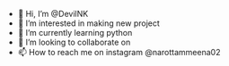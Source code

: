 - 👋 Hi, I’m @DevilNK
- 👀 I’m interested in making new project
- 🌱 I’m currently learning python
- 💞️ I’m looking to collaborate on 
- 📫 How to reach me on instagram @narottammeena02

<!---
DevilNK/DevilNK is a ✨ special ✨ repository because its `README.md` (this file) appears on your GitHub profile.
You can click the Preview link to take a look at your changes.
--->
